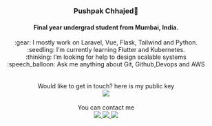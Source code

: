 
<p align="center">

  <h3 align="center">Pushpak Chhajed🍍</h3>

  <p align="center" >
 <h4 align="center">Final year undergrad student from Mumbai, India.</h4>
   <p align="center" >
:gear: I mostly work on Laravel, Vue, Flask, Tailwind and Python.<br>
 :seedling: I’m currently learning Flutter and Kubernetes.<br>
 :thinking: I’m looking for help to design scalable systems<br>
:speech_balloon: Ask me anything about Git, Github,Devops and AWS
 </br>
 </br>
 </br>
 Would like to get in touch? here is my public key 
 <br> <a href='https://keybase.io/pushpak1300'><img src="https://img.shields.io/keybase/pgp/pushpak1300?color=pinl&label=PGP&style=for-the-badge"/></a></br>
 <br>You can contact me </br><a href='https://twitter.com/pushpak1300'><a href="https://pushpk1300.me/" target="_blank">
  <img src="https://img.shields.io/badge/website-%23E34F26.svg?&style=for-the-badge" />
</a> 

<a href="https://twitter.com/pushpak1300" target="_blank">
  <img src="https://img.shields.io/badge/twitter-%231DA1F2.svg?&style=for-the-badge&logo=twitter&logoColor=white" />
</a> 

<a href="https://www.linkedin.com/in/pushpak-c-286b17b1/" target="_blank">
  <img src="https://img.shields.io/badge/linkedin-%230077B5.svg?&style=for-the-badge&logo=linkedin&logoColor=white" />
</a> 


  </p>
</p>

